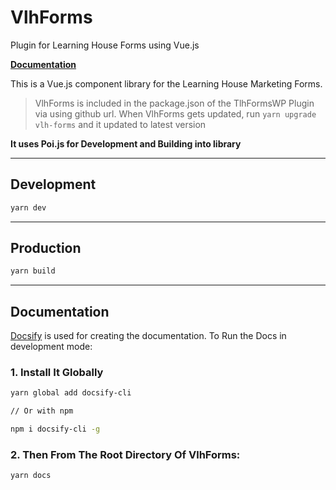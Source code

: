 # VlhForms

Plugin for Learning House Forms using Vue.js

**[Documentation](https://thelearninghouse.github.io/vlh-forms)**

This is a Vue.js component library for the Learning House Marketing Forms.

> VlhForms is included in the package.json of the TlhFormsWP Plugin via using github url. When VlhForms gets updated, run `yarn upgrade vlh-forms` and it updated to latest version

**It uses Poi.js for Development and Building into library**

--------------------------------------------------------------------------------

## Development

```bash
yarn dev
```

--------------------------------------------------------------------------------

## Production

```bash
yarn build
```

--------------------------------------------------------------------------------

## Documentation

[Docsify](https://docsify.js.org) is used for creating the documentation. To Run the Docs in development mode:

### 1\. Install It Globally

```bash
yarn global add docsify-cli

// Or with npm

npm i docsify-cli -g
```

### 2\. Then From The Root Directory Of VlhForms:

```bash
yarn docs
```
